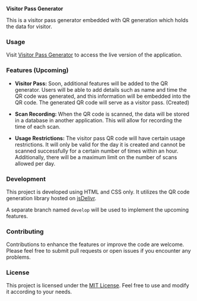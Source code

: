 **Visitor Pass Generator**

This is a visitor pass generator embedded with QR generation which holds the data for visitor.

### Usage

Visit [Visitor Pass Generator](https://spiderb59.github.io/visitor-pass-generator/) to access the live version of the application.

### Features (Upcoming)

- **Visitor Pass:** Soon, additional features will be added to the QR generator. Users will be able to add details such as name and time the QR code was generated, and this information will be embedded into the QR code. The generated QR code will serve as a visitor pass. (Created) 
  
- **Scan Recording:** When the QR code is scanned, the data will be stored in a database in another application. This will allow for recording the time of each scan.

- **Usage Restrictions:** The visitor pass QR code will have certain usage restrictions. It will only be valid for the day it is created and cannot be scanned successfully for a certain number of times within an hour. Additionally, there will be a maximum limit on the number of scans allowed per day.

### Development

This project is developed using HTML and CSS only. It utilizes the QR code generation library hosted on [jsDelivr](https://cdn.jsdelivr.net/npm/qrious).

A separate branch named `develop` will be used to implement the upcoming features.

### Contributing

Contributions to enhance the features or improve the code are welcome. Please feel free to submit pull requests or open issues if you encounter any problems.

### License

This project is licensed under the [MIT License](LICENSE). Feel free to use and modify it according to your needs.
